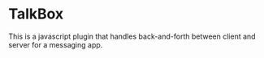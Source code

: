 # TalkBox

This is a javascript plugin that handles back-and-forth between client and server for a messaging app.
